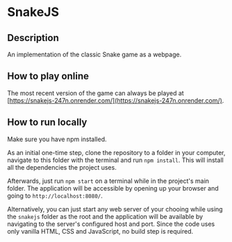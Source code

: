# SnakeJS

## Description

An implementation of the classic Snake game as a webpage.

## How to play online

The most recent version of the game can always be played at [https://snakejs-247n.onrender.com/](https://snakejs-247n.onrender.com/).

## How to run locally

Make sure you have npm installed.

As an initial one-time step, clone the repository to a folder in your computer, navigate to this folder with the terminal and run `npm install`. This will install all the dependencies the project uses.

Afterwards, just run `npm start` on a terminal while in the project's main folder. The application will be accessible by opening up your browser and going to `http://localhost:8080/`.

Alternatively, you can just start any web server of your chooing while using the `snakejs` folder as the root and the application will be available by navigating to the server's configured host and port. Since the code uses only vanilla HTML, CSS and JavaScript, no build step is required.
